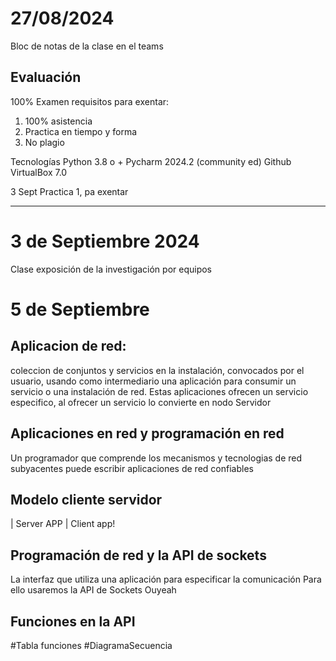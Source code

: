 # 27/08/2024

Bloc de notas de la clase en el teams

## Evaluación
100% Examen
requisitos para exentar:
1. 100% asistencia
2. Practica en tiempo y forma
3. No plagio

Tecnologías
Python 3.8 o +
Pycharm 2024.2 (community ed)
Github
VirtualBox 7.0

3 Sept Practica 1, pa exentar

---
# 3 de Septiembre 2024
Clase exposición de la investigación por equipos

# 5 de Septiembre
## Aplicacion de red: 
coleccion de conjuntos y servicios en la instalación, convocados por el usuario, usando como intermediario una aplicación para consumir un servicio o una instalación de red.
Estas aplicaciones ofrecen un servicio especifico, al ofrecer un servicio lo convierte en nodo Servidor

## Aplicaciones en red y programación en red

Un programador que comprende los mecanismos y tecnologias de red subyacentes puede escribir aplicaciones de red confiables

## Modelo cliente servidor

| Server APP | Client app!

## Programación de red y la API de sockets
La interfaz que utiliza una aplicación para especificar la comunicación
Para ello usaremos la API de Sockets Ouyeah

## Funciones en la API
#Tabla funciones
#DiagramaSecuencia


